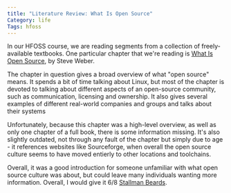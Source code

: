 ```yaml
---
title: "Literature Review: What Is Open Source"
Category: life
Tags: hfoss
---
```


In our HFOSS course, we are reading segments from a collection of freely-available textbooks. One particular chapter that we're reading is [What Is Open Source], by Steve Weber.

The chapter in question gives a broad overview of what "open source" means. It spends a bit of time talking about Linux, but most of the chapter is devoted to talking about different aspects of an open-source community, such as communication, licensing and ownership. It also gives several examples of different real-world companies and groups and talks about their systems

Unfortunately, because this chapter was a high-level overview, as well as only one chapter of a full book, there is some information missing. It's also slightly outdated, not through any fault of the chapter but simply due to age - it references websites like Sourceforge, when overall the open source culture seems to have moved entierly to other locations and toolchains.

Overall, it was a good introduction for someone unfamiliar with what open source culture was about, but could leave many individuals wanting more information. Overall, I would give it 6/8 [Stallman Beards].

[What Is Open Source]: http://hfoss-fossrit.rhcloud.com/static/books/Weber-SuccessofOpenSource-Chap3.pdf
[Stallman Beards]: http://i.imgur.com/Daqat0B.png
